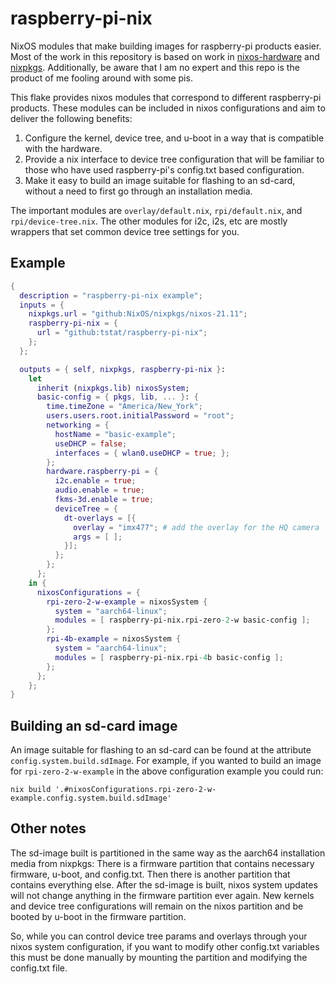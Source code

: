 # raspberry-pi-nix

NixOS modules that make building images for raspberry-pi products
easier. Most of the work in this repository is based on work in
[nixos-hardware](https://github.com/NixOS/nixos-hardware) and
[nixpkgs](https://github.com/NixOS/nixpkgs). Additionally, be aware
that I am no expert and this repo is the product of me fooling around
with some pis.

This flake provides nixos modules that correspond to different
raspberry-pi products. These modules can be included in nixos
configurations and aim to deliver the following benefits:

1. Configure the kernel, device tree, and u-boot in a way that is
   compatible with the hardware.
2. Provide a nix interface to device tree configuration that will be
   familiar to those who have used raspberry-pi's config.txt based
   configuration.
3. Make it easy to build an image suitable for flashing to an sd-card,
   without a need to first go through an installation media.
   
The important modules are `overlay/default.nix`, `rpi/default.nix`,
and `rpi/device-tree.nix`. The other modules for i2c, i2s, etc are
mostly wrappers that set common device tree settings for you.

## Example

```nix
{
  description = "raspberry-pi-nix example";
  inputs = {
    nixpkgs.url = "github:NixOS/nixpkgs/nixos-21.11";
    raspberry-pi-nix = {
      url = "github:tstat/raspberry-pi-nix";
    };
  };

  outputs = { self, nixpkgs, raspberry-pi-nix }:
    let
      inherit (nixpkgs.lib) nixosSystem;
      basic-config = { pkgs, lib, ... }: {
        time.timeZone = "America/New_York";
        users.users.root.initialPassword = "root";
        networking = {
          hostName = "basic-example";
          useDHCP = false;
          interfaces = { wlan0.useDHCP = true; };
        };
        hardware.raspberry-pi = {
          i2c.enable = true;
          audio.enable = true;
          fkms-3d.enable = true;
          deviceTree = {
            dt-overlays = [{
              overlay = "imx477"; # add the overlay for the HQ camera
              args = [ ];
            }];
          };
        };
      };
    in {
      nixosConfigurations = {
        rpi-zero-2-w-example = nixosSystem {
          system = "aarch64-linux";
          modules = [ raspberry-pi-nix.rpi-zero-2-w basic-config ];
        };
        rpi-4b-example = nixosSystem {
          system = "aarch64-linux";
          modules = [ raspberry-pi-nix.rpi-4b basic-config ];
        };
      };
    };
}
```

## Building an sd-card image

An image suitable for flashing to an sd-card can be found at the
attribute `config.system.build.sdImage`. For example, if you wanted to
build an image for `rpi-zero-2-w-example` in the above configuration
example you could run:

```
nix build '.#nixosConfigurations.rpi-zero-2-w-example.config.system.build.sdImage'
```

## Other notes

The sd-image built is partitioned in the same way as the aarch64
installation media from nixpkgs: There is a firmware partition that
contains necessary firmware, u-boot, and config.txt. Then there is
another partition that contains everything else. After the sd-image is
built, nixos system updates will not change anything in the firmware
partition ever again. New kernels and device tree configurations will
remain on the nixos partition and be booted by u-boot in the firmware
partition.

So, while you can control device tree params and overlays through your
nixos system configuration, if you want to modify other config.txt
variables this must be done manually by mounting the partition and
modifying the config.txt file.
